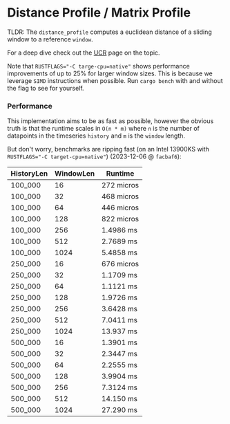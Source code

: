 # Distance Profile / Matrix Profile
TLDR: The `distance_profile` computes a euclidean distance of a sliding window to a reference `window`.

For a deep dive check out the [UCR](https://www.cs.ucr.edu/~eamonn/MatrixProfile.html) page on the topic.

Note that `RUSTFLAGS="-C targe-cpu=native"` shows performance improvements of up to 25% for larger window sizes.
This is because we leverage `SIMD` instructions when possible.
Run `cargo bench` with and without the flag to see for yourself.

### Performance
This implementation aims to be as fast as possible,
however the obvious truth is that the runtime scales in `O(n * m)` where `n` is the number of datapoints
in the timeseries `history` and `m` is the `window` length.

But don't worry, benchmarks are ripping fast (on an Intel 13900KS with `RUSTFLAGS="-C target-cpu=native"`) (2023-12-06 @ `facbaf6`):

| HistoryLen | WindowLen | Runtime     |
|------------|-----------|-------------|
| 100_000    |   16      |  272 micros |
| 100_000    |   32      |  468 micros |
| 100_000    |   64      |  446 micros |
| 100_000    |  128      |  822 micros |
| 100_000    |  256      |  1.4986 ms  |
| 100_000    |  512      |  2.7689 ms  |
| 100_000    | 1024      |  5.4858 ms  |
| 250_000    |   16      |  676 micros |
| 250_000    |   32      |  1.1709 ms  |
| 250_000    |   64      |  1.1121 ms  |
| 250_000    |  128      |  1.9726 ms  |
| 250_000    |  256      |  3.6428 ms  |
| 250_000    |  512      |  7.0411 ms  |
| 250_000    | 1024      | 13.937  ms  |
| 500_000    |   16      |  1.3901 ms  |
| 500_000    |   32      |  2.3447 ms  |
| 500_000    |   64      |  2.2555 ms  |
| 500_000    |  128      |  3.9904 ms  |
| 500_000    |  256      |  7.3124 ms  |
| 500_000    |  512      | 14.150  ms  |
| 500_000    | 1024      | 27.290  ms  |
